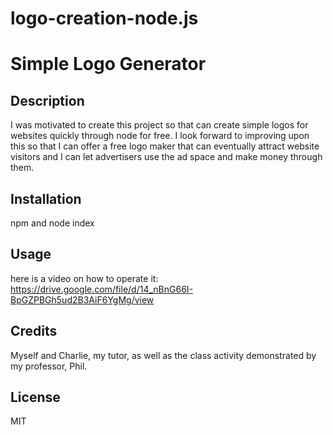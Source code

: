 # logo-creation-node.js

# Simple Logo Generator

## Description

I was motivated to create this project so that can create simple logos for websites quickly through node for free. I look forward to improving upon this so that I can offer a free logo maker that can eventually attract website visitors and I can let advertisers use the ad space and make money through them.

## Installation

npm and node index

## Usage

here is a video on how to operate it:
https://drive.google.com/file/d/14_nBnG66I-BpGZPBGh5ud2B3AiF6YgMg/view

## Credits

Myself and Charlie, my tutor, as well as the class activity demonstrated by my professor, Phil.

## License

MIT